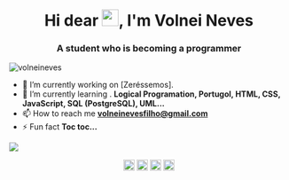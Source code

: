 <h1 align="center">Hi dear <img src="https://raw.githubusercontent.com/kaueMarques/kaueMarques/master/hi.gif" width="30px">, I'm Volnei Neves</h1>
<h3 align="center">A student who is becoming a programmer</h3>
<p align="left"> <img src="https://komarev.com/ghpvc/?username=volneinevs" alt="volneineves" /> </p>

- 🔭 I’m currently working on [Zeréssemos].
- 🌱 I’m currently learning . **Logical Programation, Portugol, HTML, CSS, JavaScript, SQL (PostgreSQL), UML...**
- 📫 How to reach me **volneinevesfilho@gmail.com**
- ⚡ Fun fact **Toc toc...**

<p align="left">
<img src="https://github-readme-stats.vercel.app/api?username=volneineves&show_icons=true%22%20alt=%22volneineves"/> 
</p>

<p align="center">
<a href="https://codepen.io/volnei-neves-filho" target="blank"><img align="center" src="https://cdn.jsdelivr.net/npm/simple-icons@3.0.1/icons/codepen.svg" alt="volneineves" height="20" width="20" /></a>
<a href="https://www.linkedin.com/in/volnei-paulino-neves-filho-495a84168/" target="blank"><img align="center" src="https://cdn.jsdelivr.net/npm/simple-icons@3.0.1/icons/linkedin.svg" alt="volneineves" height="20" width="20" /></a>
<a href="https://www.facebook.com/volneinevesfilho/" target="blank"><img align="center" src="https://cdn.jsdelivr.net/npm/simple-icons@3.0.1/icons/facebook.svg" alt="volneineves" height="20" width="20" /></a>
<a href="https://https://www.instagram.com/volnei_nf/" target="blank"><img align="center" src="https://cdn.jsdelivr.net/npm/simple-icons@3.0.1/icons/instagram.svg" alt="volneineves" height="20" width="20" /></a>
</p>

<!--
**volneineves/volneineves** is a ✨ _special_ ✨ repository because its `README.md` (this file) appears on your GitHub profile.

Here are some ideas to get you started:

- 🔭 I’m currently working on ...
- 🌱 I’m currently learning ...
- 👯 I’m looking to collaborate on ...
- 🤔 I’m looking for help with ...
- 💬 Ask me about ...
- 📫 How to reach me: ...
- 😄 Pronouns: ...
- ⚡ Fun fact: ...
-->
